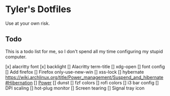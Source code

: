 Tyler's Dotfiles
================
Use at your own risk.

Todo
---------------------
This is a todo list for me, so I don't spend all my time configuring my stupid
computer.

[x] alacritty font
[x] backlight
[] Alacritty term-title
[] xdg-open
[] font config
[] Add firefox
[] Firefox only-use-new-win
[] xss-lock
[] hybernate https://wiki.archlinux.org/title/Power_management/Suspend_and_hibernate#Hibernation
[] [Power](https://wiki.archlinux.org/title/Power_management#Power_management_with_systemd)
[] dunst
[] fzf colors
[] rofi colors
[] i3 bar config
[] DPI scaling
[] hot-plug monitor
[] Screen tearing
[] Signal tray icon
